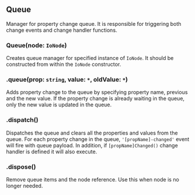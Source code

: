 ## Queue

Manager for property change queue.
It is responsible for triggering both change events and change handler functions.

### Queue(node: `IoNode`)

Creates queue manager for specified instance of `IoNode`.
It should be constructed from within the `IoNode` constructor.

### .queue(prop: `string`, value: `*`, oldValue: `*`)

Adds property change to the queue by specifying property name, previous and the new value.
If the property change is already waiting in the queue, only the new value is updated in the queue.

### .dispatch()

Dispatches the queue and clears all the properties and values from the queue.
For each property change in the queue, `'[propName]-changed'` event will fire with queue payload.
In addition, if `[propName]Changed()` change handler is defined it will also execute.

### .dispose()

Remove queue items and the node reference.
Use this when node is no longer needed.

